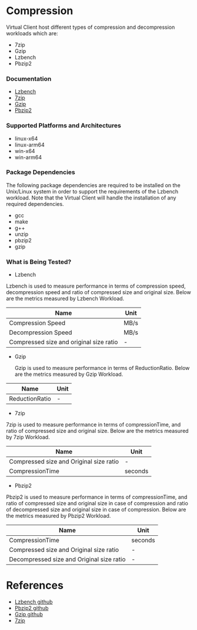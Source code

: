 ﻿# Compression
Virtual Client host different types of compression and decompression workloads which are:
 * 7zip
 * Gzip
 * Lzbench
 * Pbzip2

### Documentation
* [Lzbench](./lzbench.md)
* [7zip](./7zip.md)
* [Gzip](./gzip.md)
* [Pbzip2](./pbzip2.md)


### Supported Platforms and Architectures
* linux-x64
* linux-arm64
* win-x64
* win-arm64

### Package Dependencies
The following package dependencies are required to be installed on the Unix/Linux system in order to support the requirements
of the Lzbench workload. Note that the Virtual Client will handle the installation of any required dependencies.

* gcc
* make
* g++
* unzip
* pbzip2
* gzip

### What is Being Tested?
* Lzbench

Lzbench is used to measure performance in terms of compression speed, decompression speed and ratio of compressed size and original size. Below are the metrics measured by Lzbench Workload.

| Name                                  |   Unit     |
|--------------------------------------|-----------|
| Compression Speed         | MB/s  |
| Decompression Speed         | MB/s  |
| Compressed size and original size ratio        | -  |

* Gzip

	Gzip is used to measure performance in terms of ReductionRatio. Below are the metrics measured by Gzip Workload.

| Name                                  |   Unit     |
|--------------------------------------|-----------|
| ReductionRatio       | -  |


* 7zip 
 
7zip is used to measure performance in terms of compressionTime, and ratio of compressed size and original size. Below are the metrics measured by 7zip Workload.

| Name                                  |   Unit     |
|--------------------------------------|-----------|
| Compressed size and Original size ratio        | -  |
| CompressionTime   | seconds |

* Pbzip2 
 
Pbzip2 is used to measure performance in terms of compressionTime, and ratio of compressed size and original size in case of compression and ratio of decompressed size and original size in case of compression. Below are the metrics measured by Pbzip2 Workload.

| Name                                  |   Unit     |
|--------------------------------------|-----------|
| CompressionTime         | seconds  |
| Compressed size and Original size ratio        | -  |
| Decompressed size and Original size ratio | - |

# References
* [Lzbench github](https://github.com/inikep/lzbench)
* [Pbzip2 github](http://compression.ca/pbzip2/)
* [Gzip github](https://www.gzip.org/)
* [7zip](https://www.7-zip.org/)

